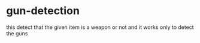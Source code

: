 # gun-detection
this detect that the given item is a weapon or not and it works only to detect the guns
